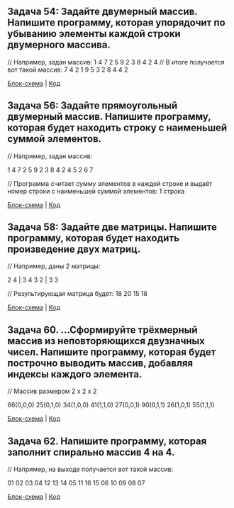 ## Задача 54: Задайте двумерный массив. Напишите программу, которая упорядочит по убыванию элементы каждой строки двумерного массива.
// Например, задан массив:
1 4 7 2
5 9 2 3
8 4 2 4
// В итоге получается вот такой массив:
7 4 2 1
9 5 3 2
8 4 4 2

[Блок-схема](Task54/diagram.dravio.png) | [Код](Task54/Program.cs)

## Задача 56: Задайте прямоугольный двумерный массив. Напишите программу, которая будет находить строку с наименьшей суммой элементов.

// Например, задан массив:

1 4 7 2
5 9 2 3
8 4 2 4
5 2 6 7

// Программа считает сумму элементов в каждой строке и выдаёт номер строки с наименьшей суммой элементов: 1 строка

[Блок-схема](Task56/diagram.dravio.png) | [Код](Task56/Program.cs)

## Задача 58: Задайте две матрицы. Напишите программу, которая будет находить произведение двух матриц.

// Например, даны 2 матрицы:

2 4 | 3 4
3 2 | 3 3

// Результирующая матрица будет:
18 20
15 18

[Блок-схема](Task58/diagram.dravio.png) | [Код](Task58/Program.cs)

## Задача 60. ...Сформируйте трёхмерный массив из неповторяющихся двузначных чисел. Напишите программу, которая будет построчно выводить массив, добавляя индексы каждого элемента.

// Массив размером 2 x 2 x 2

66(0,0,0) 25(0,1,0)
34(1,0,0) 41(1,1,0)
27(0,0,1) 90(0,1,1)
26(1,0,1) 55(1,1,1)

[Блок-схема](Task60/diagram.dravio.png) | [Код](Task60/Program.cs)

## Задача 62. Напишите программу, которая заполнит спирально массив 4 на 4.

// Например, на выходе получается вот такой массив:

01 02 03 04
12 13 14 05
11 16 15 06
10 09 08 07

[Блок-схема](Task62/diagram.drovio.png) | [Код](Task62/Program.cs)